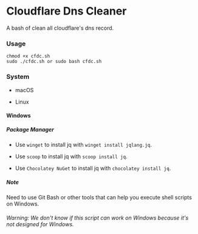 <!--
 * @Author: Nya-WSL
 * Copyright © 2023 by Nya-WSL All Rights Reserved. 
 * @Date: 2023-10-14 17:00:53
 * @LastEditors: 狐日泽
 * @LastEditTime: 2023-10-15 00:22:48
-->
# Cloudflare Dns Cleaner

A bash of clean all cloudflare's dns record.

### Usage

```
chmod +x cfdc.sh
sudo ./cfdc.sh or sudo bash cfdc.sh
```

### System

- macOS

- Linux

#### Windows

##### Package Manager

- Use `winget` to install jq with `winget install jqlang.jq`.

- Use `scoop` to install jq with `scoop install jq`.

- Use `Chocolatey NuGet` to install jq with `chocolatey install jq`.

##### Note

Need to use Git Bash or other tools that can help you execute shell scripts on Windows.

###### Warning: We don't know if this script can work on Windows because it's not designed for Windows.